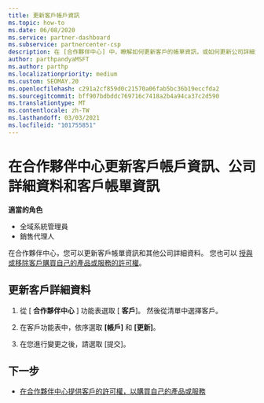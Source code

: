 ```yaml
---
title: 更新客戶帳戶資訊
ms.topic: how-to
ms.date: 06/08/2020
ms.service: partner-dashboard
ms.subservice: partnercenter-csp
description: 在 [合作夥伴中心] 中，瞭解如何更新客戶的帳單資訊，或如何更新公司詳細資料。
author: parthpandyaMSFT
ms.author: parthp
ms.localizationpriority: medium
ms.custom: SEOMAY.20
ms.openlocfilehash: c291a2cf859d0c21570a06fab5bc36b19eccfda2
ms.sourcegitcommit: bff907bdbddc769716c7418a2b4a94ca37c2d590
ms.translationtype: MT
ms.contentlocale: zh-TW
ms.lasthandoff: 03/03/2021
ms.locfileid: "101755851"
---
```

# <a name="update-customer-account-info-company-details-and-customer-billing-information-in-partner-center"></a>在合作夥伴中心更新客戶帳戶資訊、公司詳細資料和客戶帳單資訊

**適當的角色**

- 全域系統管理員
- 銷售代理人

在合作夥伴中心，您可以更新客戶帳單資訊和其他公司詳細資料。 您也可以 [授與或移除客戶購買自己的產品或服務的許可權](give-customers-permission.md)。

## <a name="update-customer-details"></a>更新客戶詳細資料

1. 從 [ **合作夥伴中心** ] 功能表選取 [ **客戶**]。 然後從清單中選擇客戶。

2. 在客戶功能表中，依序選取 **\[帳戶\]** 和 **\[更新\]**。

3. 在您進行變更之後，請選取 [提交]。

## <a name="next-steps"></a>下一步

- [在合作夥伴中心提供客戶的許可權，以購買自己的產品或服務](give-customers-permission.md)
